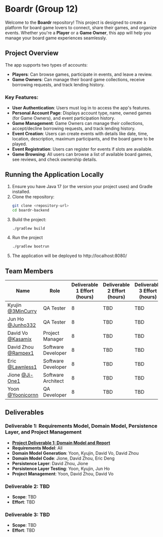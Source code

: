 # Boardr (Group 12)

Welcome to the **Boardr** repository! This project is designed to create a platform for board game lovers to connect, share their games, and organize events. Whether you're a **Player** or a **Game Owner**, this app will help you manage your board game experiences seamlessly.

## Project Overview

The app supports two types of accounts:
- **Players**: Can browse games, participate in events, and leave a review.
- **Game Owners**: Can manage their board game collections, receive borrowing requests, and track lending history.

### Key Features:
- **User Authentication**: Users must log in to access the app's features.
- **Personal Account Page**: Displays account type, name, owned games (for Game Owners), and event participation history.
- **Game Management**: Game Owners can manage their collections, accept/decline borrowing requests, and track lending history.
- **Event Creation**: Users can create events with details like date, time, location, description, maximum participants, and the board game to be played.
- **Event Registration**: Users can register for events if slots are available.
- **Game Browsing**: All users can browse a list of available board games, see reviews, and check ownership details.

## Running the Application Locally
1. Ensure you have Java 17 (or the version your project uses) and Gradle installed.
2. Clone the repository:
   ```bash
   git clone <repository-url>
   cd boardr-backend
3. Build the project:
   ```bash
   ./gradlew build
4. Run the project
   ```bash
   ./gradlew bootrun
5. The application will be deployed to http://localhost:8080/

## Team Members

| Name                                              | Role                           | Deliverable 1 Effort (hours) | Deliverable 2 Effort (hours) | Deliverable 3 Effort (hours) | Total Effort (hours) |
|---------------------------------------------------|--------------------------------|------------------------------|------------------------------|------------------------------|----------------------|
| Kyujin [@3MinCurry](https://github.com/3MinCurry) | QA Tester                      | 8                          | TBD                          | TBD                          | TBD                  |
| Jun Ho [@Junho332](https://github.com/Junho322)   | QA Tester                      | 8                          | TBD                          | TBD                          | TBD                  |
| David Vo [@Kasamix](https://github.com/Kasamix)   | Project Manager                | 8                          | TBD                          | TBD                          | TBD                  |
| David Zhou [@Rampex1](https://github.com/Rampex1) | Software Developer             | 8                          | TBD                          | TBD                          | TBD                  |
| Eric [@Lawnless1](https://github.com/Lawnless1)   | Software Developer             | 8                          | TBD                          | TBD                          | TBD                  |
| Jione [@Ji-One1](https://github.com/Ji-One1)      | Software Architect             | 8                          | TBD                          | TBD                          | TBD                  |
| Yoon [@Yoonicornn](https://github.com/Yoonicornn) | QA Developer                   | 8                          | TBD                          | TBD                          | TBD                  |

## Deliverables

### Deliverable 1: Requirements Model, Domain Model, Persistence Layer, and Project Management
- **[Project Deliverable 1: Domain Model and Report](https://github.com/McGill-ECSE321-Winter2025/project-group-12/wiki/Deliverable-1-Report)**
- **Requirements Model**: All
- **Domain Model Generation**: Yoon, Kyujin, David Vo, David Zhou
- **Domain Model Code**: Jione, David Zhou, Eric Deng
- **Persistence Layer**: David Zhou, Jione
- **Persistence Layer Testing**: Yoon, Kyujin, Jun Ho
- **Project Management**: Yoon, David Zhou, David Vo

### Deliverable 2: TBD
- **Scope**: TBD
- **Effort**: TBD

### Deliverable 3: TBD
- **Scope**: TBD
- **Effort**: TBD


